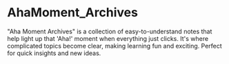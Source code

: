 # AhaMoment_Archives
"Aha Moment Archives" is a collection of easy-to-understand notes that help light up that 'Aha!' moment when everything just clicks. It's where complicated topics become clear, making learning fun and exciting. Perfect for quick insights and new ideas.
